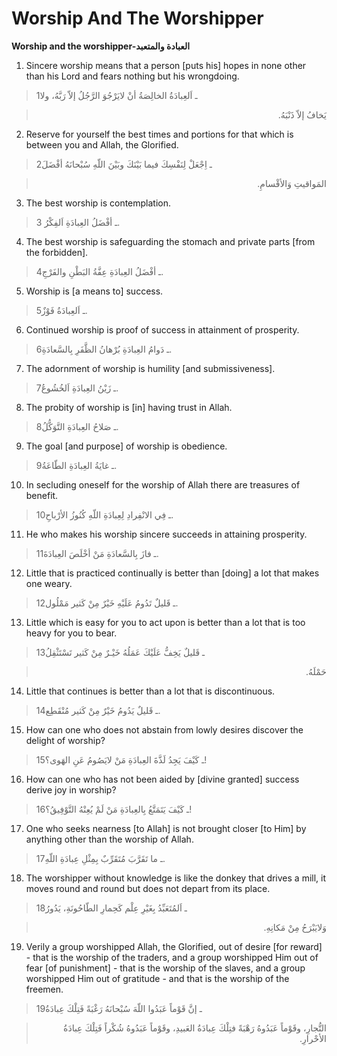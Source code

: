 Worship And The Worshipper
==========================

**Worship and the worshipper-العبادة والمتعبد**

1. Sincere worship means that a person [puts his] hopes in none other
than his Lord and fears nothing but his wrongdoing.

> 1ـ اَلعِبادَةُ الخالِصَةُ أنْ لايَرْجُوَ الرَّجُلُ إلاّ رَبَّهُ، ولا
<blockquote dir="rtl">
  <p>
يَخافُ إلاّ ذَنْبَهُ.
  </p>
</blockquote>

2. Reserve for yourself the best times and portions for that which is
between you and Allah, the Glorified.

> 2ـ اِجْعَلْ لِنَفْسِكَ فيما بَيْنَكَ وبَيْنَ اللّهِ سُبْحانَهُ أفْضَلَ
<blockquote dir="rtl">
  <p>
المَواقيتِ وَالأقْسامِ.
  </p>
</blockquote>

3. The best worship is contemplation.

> 3 ـ أفْضَلُ العِبادَةِ اَلفِكْرُ.

4. The best worship is safeguarding the stomach and private parts [from
the forbidden].

> 4ـ أفْضَلُ العِبادَةِ عِفَّةُ البَطْنِ والفَرْجِ.

5. Worship is [a means to] success.

> 5ـ اَلعِبادَةُ فَوْزٌ.

6. Continued worship is proof of success in attainment of prosperity.

> 6ـ دَوامُ العِبادَةِ بُرْهانُ الظَّفَرِ بِالسَّعادَةِ.

7. The adornment of worship is humility [and submissiveness].

> 7ـ زَيْنُ العِبادَةِ اَلخُشُوعُ.

8. The probity of worship is [in] having trust in Allah.

> 8ـ صَلاحُ العِبادَةِ التَّوَكُّلُ.

9. The goal [and purpose] of worship is obedience.

> 9ـ غايَةُ العِبادَةِ الطّاعَةُ.

10. In secluding oneself for the worship of Allah there are treasures of
benefit.

> 10ـ فِي الانْفِرادِ لِعِبادَةِ اللّهِ كُنُوزُ الأرْباحِ.

11. He who makes his worship sincere succeeds in attaining prosperity.

> 11ـ فازَ بِالسَّعادَةِ مَنْ أخْلَصَ العِبادَةَ.

12. Little that is practiced continually is better than [doing] a lot
that makes one weary.

> 12ـ قَليلٌ تَدُومُ عَلَيْهِ خَيْرٌ مِنْ كَثير مَمْلُول.

13. Little which is easy for you to act upon is better than a lot that
is too heavy for you to bear.

> 13ـ قَليلٌ يَخِفُّ عَلَيْكَ عَمَلُهُ خَيْـرٌ مِنْ كَثير تَسْتَثْقِلُ
<blockquote dir="rtl">
  <p>
حَمْلَهُ.
  </p>
</blockquote>

14. Little that continues is better than a lot that is discontinuous.

> 14ـ قَليلٌ يَدُومُ خَيْرٌ مِنْ كَثير مُنْقَطِع.

15. How can one who does not abstain from lowly desires discover the
delight of worship?

> 15ـ كَيْفَ يَجِدُ لَذَّةَ العِبادَةِ مَنْ لايَصُومُ عَنِ الهَوى؟!

16. How can one who has not been aided by [divine granted] success
derive joy in worship?

> 16ـ كَيْفَ يَتَمَتَّعُ بِالعِبادَةِ مَنْ لَمْ يُعِنْهُ التَّوْفِيقُ؟!

17. One who seeks nearness [to Allah] is not brought closer [to Him] by
anything other than the worship of Allah.

> 17ـ ما تَقَرَّبَ مُتَقَرِّبٌ بِمِثْلِ عِبادَةِ اللّهِ.

18. The worshipper without knowledge is like the donkey that drives a
mill, it moves round and round but does not depart from its place.

> 18ـ اَلمُتَعَبِّدُ بِغَيْرِ عِلْم كَحِمارِ الطّاحُونَةِ، يَدُورُ
<blockquote dir="rtl">
  <p>
وَلايَبْرَحُ مِنْ مَكانِهِ.
  </p>
</blockquote>

19. Verily a group worshipped Allah, the Glorified, out of desire [for
reward] - that is the worship of the traders, and a group worshipped Him
out of fear [of punishment] - that is the worship of the slaves, and a
group worshipped Him out of gratitude - and that is the worship of the
freemen.

> 19ـ إنَّ قَوْماً عَبَدُوا اللّهَ سُبْحانَهُ رَغْبَةً فَتِلْكَ عِبادَةُ
<blockquote dir="rtl">
  <p>
التُّجارِ، وقَوْماً عَبَدُوهُ رَهْبَةً فتِلْكَ عِبادَةُ العَبيدِ،
وقَوْماً عَبَدُوهُ شُكْراً فَتِلْكَ عِبادَةُ الأحْرارِ.
  </p>
</blockquote>


